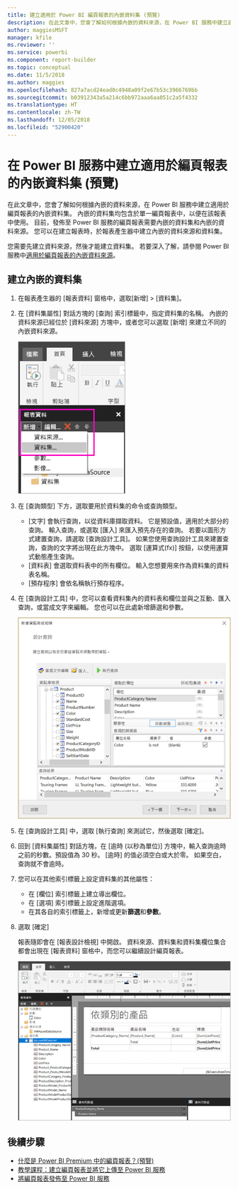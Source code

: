 ```yaml
---
title: 建立適用於 Power BI 編頁報表的內嵌資料集 (預覽)
description: 在此文章中，您會了解如何根據內嵌的資料來源，在 Power BI 服務中建立適用於編頁報表的內嵌資料集。
author: maggiesMSFT
manager: kfile
ms.reviewer: ''
ms.service: powerbi
ms.component: report-builder
ms.topic: conceptual
ms.date: 11/5/2018
ms.author: maggies
ms.openlocfilehash: 827a7acd24ead0c4948a09f2e67b53c3966769bb
ms.sourcegitcommit: b03912343a5a214c6bb972aaa6aa051c2a5f4332
ms.translationtype: HT
ms.contentlocale: zh-TW
ms.lasthandoff: 12/05/2018
ms.locfileid: "52900420"
---
```

# <a name="create-an-embedded-dataset-for-a-paginated-report-in-the-power-bi-service-preview"></a>在 Power BI 服務中建立適用於編頁報表的內嵌資料集 (預覽)
在此文章中，您會了解如何根據內嵌的資料來源，在 Power BI 服務中建立適用於編頁報表的內嵌資料集。 內嵌的資料集均包含於單一編頁報表中，以便在該報表中使用。 目前，發佈至 Power BI 服務的編頁報表需要內嵌的資料集和內嵌的資料來源。 您可以在建立報表時，於報表產生器中建立內嵌的資料來源和資料集。 

您需要先建立資料來源，然後才能建立資料集。 若要深入了解，請參閱 Power BI 服務中[適用於編頁報表的內嵌資料來源](paginated-reports-embedded-data-source.md)。
  
## <a name="create-an-embedded-dataset"></a>建立內嵌的資料集
  
1. 在報表產生器的 [報表資料] 窗格中，選取[新增] > [資料集]。

1. 在 [資料集屬性] 對話方塊的 [查詢] 索引標籤中，指定資料集的名稱。 內嵌的資料來源已經位於 [資料來源] 方塊中，或者您可以選取 [新增] 來建立不同的內嵌資料來源。
 
   ![新增資料集](media/paginated-reports-create-embedded-dataset/power-bi-paginated-new-dataset.png)  

3. 在 [查詢類型] 下方，選取要用於資料集的命令或查詢類型。 
    - [文字] 會執行查詢，以從資料庫擷取資料。 它是預設值，適用於大部分的查詢。 輸入查詢，或選取 [匯入] 來匯入預先存在的查詢。 若要以圖形方式建置查詢，請選取 [查詢設計工具]。 如果您使用查詢設計工具來建置查詢，查詢的文字將出現在此方塊中。 選取 [運算式(fx)] 按鈕，以使用運算式動態產生查詢。 
    - [資料表] 會選取資料表中的所有欄位。 輸入您想要用來作為資料集的資料表名稱。
    - [預存程序] 會依名稱執行預存程序。

4. 在 [查詢設計工具] 中，您可以查看資料集內的資料表和欄位並與之互動、匯入查詢，或當成文字來編輯。 您也可以在此處新增篩選和參數。 

    ![查詢設計工具](media/paginated-reports-create-embedded-dataset/power-bi-paginated-embedded-dataset-edit-query.png)

5. 在 [查詢設計工具] 中，選取 [執行查詢] 來測試它，然後選取 [確定]。

1. 回到 [資料集屬性] 對話方塊，在 [逾時 (以秒為單位)] 方塊中，輸入查詢逾時之前的秒數。預設值為 30 秒。 [逾時] 的值必須空白或大於零。 如果空白，查詢就不會逾時。

7.  您可以在其他索引標籤上設定資料集的其他屬性：
    - 在 [欄位] 索引標籤上建立導出欄位。
    - 在 [選項] 索引標籤上設定進階選項。
    - 在其各自的索引標籤上，新增或更新**篩選**和**參數**。

8. 選取 [確定]
 
   報表隨即會在 [報表設計檢視] 中開啟。 資料來源、資料集和資料集欄位集合都會出現在 [報表資料] 窗格中，而您可以繼續設計編頁報表。  

    ![[報表設計檢視] 中的資料集](media/paginated-reports-create-embedded-dataset/power-bi-paginated-embedded-dataset-report-design-view.png) 
 
## <a name="next-steps"></a>後續步驟 

- [什麼是 Power BI Premium 中的編頁報表？(預覽)](paginated-reports-report-builder-power-bi.md)  
- [教學課程：建立編頁報表並將它上傳至 Power BI 服務](paginated-reports-quickstart-aw.md)
- [將編頁報表發佈至 Power BI 服務](paginated-reports-save-to-power-bi-service.md)

